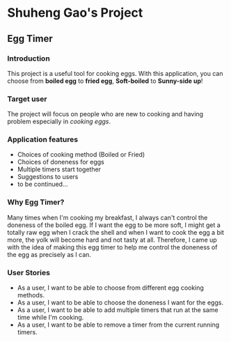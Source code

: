 # **Shuheng Gao's Project**

## Egg Timer

### Introduction

This project is a useful tool for cooking eggs. With this application, you can choose from **boiled egg** to **fried egg**, **Soft-boiled** to **Sunny-side up**!

### Target user

The project will focus on people who are new to cooking and having problem especially in *cooking eggs*.

### Application features

- Choices of cooking method (Boiled or Fried)
- Choices of doneness for eggs
- Multiple timers start together
- Suggestions to users
- to be continued...

### Why Egg Timer?

Many times when I'm cooking my breakfast, I always can't control the doneness of the boiled egg. If I want the egg to be more soft, I might get a totally raw egg when I crack the shell and when I want to cook the egg a bit more, the yolk will become hard and not tasty at all. Therefore, I came up with the idea of making this egg timer to help me control the doneness of the egg as precisely as I can.

### User Stories

- As a user, I want to be able to choose from different egg cooking methods.
- As a user, I want to be able to choose the doneness I want for the eggs.
- As a user, I want to be able to add multiple timers that run at the same time while I'm cooking.
- As a user, I want to be able to remove a timer from the current running timers.